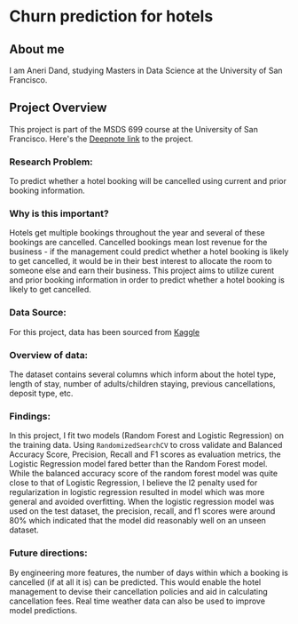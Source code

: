 # Churn prediction for hotels

## About me
I am Aneri Dand, studying Masters in Data Science at the University of San Francisco. 

## Project Overview
This project is part of the MSDS 699 course at the University of San Francisco.
Here's the [Deepnote link](https://deepnote.com/project/ddc61a58-e71d-4541-81d3-ede4d6669fe3) to the project.

### Research Problem: 
To predict whether a hotel booking will be cancelled using current and prior booking information.  

### Why is this important?
Hotels get multiple bookings throughout the year and several of these bookings are cancelled. Cancelled bookings mean lost revenue for the business - if the management could predict whether a hotel booking is likely to get cancelled, it would be in their best interest to allocate the room to someone else and earn their business. This project aims to utilize curent and prior booking information in order to predict whether a hotel booking is likely to get cancelled.

### Data Source:
For this project, data has been sourced from [Kaggle](https://www.kaggle.com/jessemostipak/hotel-booking-demand)

### Overview of data:
The dataset contains several columns which inform about the hotel type, length of stay, number of adults/children staying, previous cancellations, deposit type, etc.  

### Findings:
In this project, I fit two models (Random Forest and Logistic Regression) on the training data. Using `RandomizedSearchCV` to cross validate and Balanced Accuracy Score, Precision, Recall and F1 scores as evaluation metrics, the Logistic Regression model fared better than the Random Forest model. While the balanced accuracy score of the random forest model was quite close to that of Logistic Regression, I believe the l2 penalty used for regularization in logistic regression resulted in model which was more general and avoided overfitting. When the logistic regression model was used on the test dataset, the precision, recall, and f1 scores were around 80% which indicated that the model did reasonably well on an unseen dataset. 

### Future directions:
By engineering more features, the number of days within which a booking is cancelled (if at all it is) can be predicted. This would enable the hotel management to devise their cancellation policies and aid in calculating cancellation fees. Real time weather data can also be used to improve model predictions.

